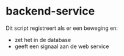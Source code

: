 # backend-service

Dit script registreert als er een beweging en:

- zet het in de database
- geeft een signaal aan de web service
